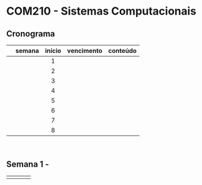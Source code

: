 # COM210 - Sistemas Computacionais

## Cronograma

|  | semana | início | vencimento | conteúdo |
|:---:|:---:|:---:|:---:|:---|
|  |  | 1 |  |  | Conceitos Gerais |
|  |  | 2 |  |  | Componentes do Computador |
|  |  | 3 |  |  | Arquitetura e Organização de Computadores no Apoio Operacional |
|  |  | 4 |  |  | Arquiteturas Paralelas e Arquiteturas Avançadas |
|  |  | 5 |  |  | Noções de Linguagem C |
|  |  | 6 |  |  | Linguagem de Montagem |
|  |  | 7 |  |  | Linguagem Assembly |
|  |  | 8 |  |  | Revisão |

<br>


## Semana 1 - 

|  |  |  |  |
|:---:|:---:|:---|:---|
|  |  |  |  |